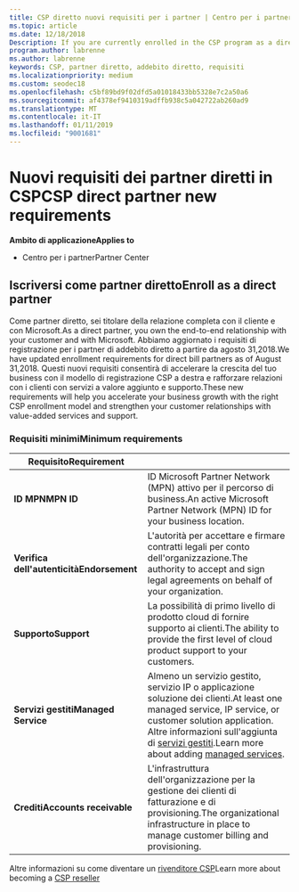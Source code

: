```yaml
---
title: CSP diretto nuovi requisiti per i partner | Centro per i partner
ms.topic: article
ms.date: 12/18/2018
Description: If you are currently enrolled in the CSP program as a direct partner, you should prepare to meet these updated support and services requirements.
program.author: labrenne
ms.author: labrenne
keywords: CSP, partner diretto, addebito diretto, requisiti
ms.localizationpriority: medium
ms.custom: seodec18
ms.openlocfilehash: c5bf89bd9f02dfd5a01018433bb5328e7c2a50a6
ms.sourcegitcommit: af4378ef9410319adffb938c5a042722ab260ad9
ms.translationtype: MT
ms.contentlocale: it-IT
ms.lasthandoff: 01/11/2019
ms.locfileid: "9001681"
---
```

# <a name="csp-direct-partner-new-requirements"></a><span data-ttu-id="2fbef-103">Nuovi requisiti dei partner diretti in CSP</span><span class="sxs-lookup"><span data-stu-id="2fbef-103">CSP direct partner new requirements</span></span>

**<span data-ttu-id="2fbef-104">Ambito di applicazione</span><span class="sxs-lookup"><span data-stu-id="2fbef-104">Applies to</span></span>**

- <span data-ttu-id="2fbef-105">Centro per i partner</span><span class="sxs-lookup"><span data-stu-id="2fbef-105">Partner Center</span></span>

## <a name="enroll-as-a-direct-partner"></a><span data-ttu-id="2fbef-106">Iscriversi come partner diretto</span><span class="sxs-lookup"><span data-stu-id="2fbef-106">Enroll as a direct partner</span></span>

<span data-ttu-id="2fbef-107">Come partner diretto, sei titolare della relazione completa con il cliente e con Microsoft.</span><span class="sxs-lookup"><span data-stu-id="2fbef-107">As a direct partner, you own the end-to-end relationship with your customer and with Microsoft.</span></span> <span data-ttu-id="2fbef-108">Abbiamo aggiornato i requisiti di registrazione per i partner di addebito diretto a partire da agosto 31,2018.</span><span class="sxs-lookup"><span data-stu-id="2fbef-108">We have updated enrollment requirements for direct bill partners as of August 31,2018.</span></span> <span data-ttu-id="2fbef-109">Questi nuovi requisiti consentirà di accelerare la crescita del tuo business con il modello di registrazione CSP a destra e rafforzare relazioni con i clienti con servizi a valore aggiunto e supporto.</span><span class="sxs-lookup"><span data-stu-id="2fbef-109">These new requirements will help you accelerate your business growth with the right CSP enrollment model and strengthen your customer relationships with value-added services and support.</span></span> 

### <a name="minimum-requirements"></a><span data-ttu-id="2fbef-110">Requisiti minimi</span><span class="sxs-lookup"><span data-stu-id="2fbef-110">Minimum requirements</span></span>

|**<span data-ttu-id="2fbef-111">Requisito</span><span class="sxs-lookup"><span data-stu-id="2fbef-111">Requirement</span></span>**|                             |
|--------------------------------|--------------------------------------------------------------|
|**<span data-ttu-id="2fbef-112">ID MPN</span><span class="sxs-lookup"><span data-stu-id="2fbef-112">MPN ID</span></span>**   |<span data-ttu-id="2fbef-113">ID Microsoft Partner Network (MPN) attivo per il percorso di business.</span><span class="sxs-lookup"><span data-stu-id="2fbef-113">An active Microsoft Partner Network (MPN) ID for your business location.</span></span>   |
|**<span data-ttu-id="2fbef-114">Verifica dell'autenticità</span><span class="sxs-lookup"><span data-stu-id="2fbef-114">Endorsement</span></span>**   |<span data-ttu-id="2fbef-115">L'autorità per accettare e firmare contratti legali per conto dell'organizzazione.</span><span class="sxs-lookup"><span data-stu-id="2fbef-115">The authority to accept and sign legal agreements on behalf of your organization.</span></span>|
|**<span data-ttu-id="2fbef-116">Supporto</span><span class="sxs-lookup"><span data-stu-id="2fbef-116">Support</span></span>**   |<span data-ttu-id="2fbef-117">La possibilità di primo livello di prodotto cloud di fornire supporto ai clienti.</span><span class="sxs-lookup"><span data-stu-id="2fbef-117">The ability to provide the first level of cloud product support to your customers.</span></span>|
|**<span data-ttu-id="2fbef-118">Servizi gestiti</span><span class="sxs-lookup"><span data-stu-id="2fbef-118">Managed Service</span></span>**   |<span data-ttu-id="2fbef-119">Almeno un servizio gestito, servizio IP o applicazione soluzione dei clienti.</span><span class="sxs-lookup"><span data-stu-id="2fbef-119">At least one managed service, IP service, or customer solution application.</span></span> <span data-ttu-id="2fbef-120">Altre informazioni sull'aggiunta di [servizi gestiti](https://partner.microsoft.com/en-US/business-opportunities/managed-services-provider).</span><span class="sxs-lookup"><span data-stu-id="2fbef-120">Learn more about adding [managed services](https://partner.microsoft.com/en-US/business-opportunities/managed-services-provider).</span></span>|
|**<span data-ttu-id="2fbef-121">Crediti</span><span class="sxs-lookup"><span data-stu-id="2fbef-121">Accounts receivable</span></span>** |<span data-ttu-id="2fbef-122">L'infrastruttura dell'organizzazione per la gestione dei clienti di fatturazione e di provisioning.</span><span class="sxs-lookup"><span data-stu-id="2fbef-122">The organizational infrastructure in place to manage customer billing and provisioning.</span></span> 

<span data-ttu-id="2fbef-123">Altre informazioni su come diventare un [rivenditore CSP](https://partner.microsoft.com/cloud-solution-provider)</span><span class="sxs-lookup"><span data-stu-id="2fbef-123">Learn more about becoming a [CSP reseller](https://partner.microsoft.com/cloud-solution-provider)</span></span>

<!-- for Jan 14 live date
## Transition from direct to indirect reseller

If you decide to move from a direct bill business to indirect reseller business,there are several steps you will need to take. To learn more about the transition, read [Transition from Cloud Solution Provider (CSP) direct partner to CSP indirect reseller](transition-direct-to-indirect) -->